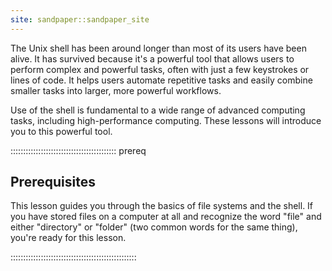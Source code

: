 ```yaml
---
site: sandpaper::sandpaper_site
---
```


The Unix shell has been around longer than most of its users
have been alive. It has survived because it's a powerful tool that
allows users to perform complex and powerful tasks, often with just
a few keystrokes or lines of code. It helps users automate repetitive
tasks and easily combine smaller tasks into larger, more powerful workflows.

Use of the shell is fundamental to a wide range of advanced computing
tasks, including high-performance computing. These lessons will introduce
you to this powerful tool.

::::::::::::::::::::::::::::::::::::::::::  prereq

## Prerequisites

This lesson guides you through the basics of file systems and the
shell. If you have stored files on a computer at all and recognize
the word "file" and either "directory" or "folder" (two common words
for the same thing), you're ready for this lesson.


::::::::::::::::::::::::::::::::::::::::::::::::::


